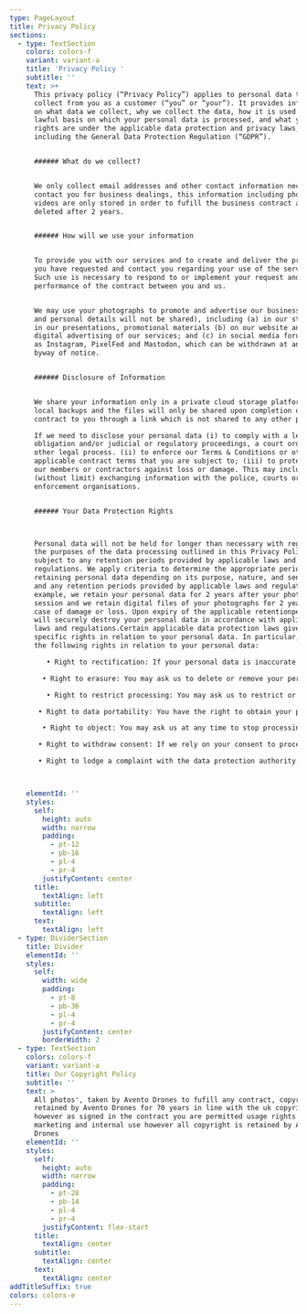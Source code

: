 ```yaml
---
type: PageLayout
title: Privacy Policy
sections:
  - type: TextSection
    colors: colors-f
    variant: variant-a
    title: 'Privacy Policy '
    subtitle: ''
    text: >+
      This privacy policy (“Privacy Policy”) applies to personal data that we
      collect from you as a customer (“you” or “your”). It provides information
      on what data we collect, why we collect the data, how it is used and the
      lawful basis on which your personal data is processed, and what your
      rights are under the applicable data protection and privacy laws,
      including the General Data Protection Regulation (“GDPR”).


      ###### What do we collect?


      We only collect email addresses and other contact information necessary to
      contact you for business dealings, this information including photos and
      videos are only stored in order to fufill the business contract and is
      deleted after 2 years.


      ###### How will we use your information


      To provide you with our services and to create and deliver the products
      you have requested and contact you regarding your use of the services.
      Such use is necessary to respond to or implement your request and for the
      performance of the contract between you and us.


      We may use your photographs to promote and advertise our business (names
      and personal details will not be shared), including (a) in our studio and
      in our presentations, promotional materials (b) on our website and other
      digital advertising of our services; and (c) in social media forums such
      as Instagram, PixelFed and Mastodon, which can be withdrawn at any time
      byway of notice.


      ###### Disclosure of Information


      We share your information only in a private cloud storage platform with no
      local backups and the files will only be shared upon completion of the
      contract to you through a link which is not shared to any other parties.

      If we need to disclose your personal data (i) to comply with a legal
      obligation and/or judicial or regulatory proceedings, a court order or
      other legal process. (ii) to enforce our Terms & Conditions or other
      applicable contract terms that you are subject to; (iii) to protect us,
      our members or contractors against loss or damage. This may include
      (without limit) exchanging information with the police, courts or law
      enforcement organisations.


      ###### Your Data Protection Rights



      Personal data will not be held for longer than necessary with regard to
      the purposes of the data processing outlined in this Privacy Policy,
      subject to any retention periods provided by applicable laws and
      regulations. We apply criteria to determine the appropriate periods for
      retaining personal data depending on its purpose, nature, and sensitivity
      and any retention periods provided by applicable laws and regulations. For
      example, we retain your personal data for 2 years after your photography
      session and we retain digital files of your photographs for 2 years in
      case of damage or loss. Upon expiry of the applicable retentionperiod we
      will securely destroy your personal data in accordance with applicable
      laws and regulations.Certain applicable data protection laws give you
      specific rights in relation to your personal data. In particular, you have
      the following rights in relation to your personal data:

         • Right to rectification: If your personal data is inaccurate or incomplete, you are entitled to ask that we correct or complete it. If we shared your personal data with others, we will tell them about the correction where possible.  

        • Right to erasure: You may ask us to delete or remove your personal data, such as where our legal basis for the processing is your consent and you withdraw consent. We may continue processing personal data where this is necessary for a legitimate interest in doing so, as described in this Privacy Policy. 

         • Right to restrict processing: You may ask us to restrict or ‘block’ the processing of your personal data in certain circumstances, such as where you contest the accuracy of the data or object to us processing it. We will tell you before we lift any restriction on processing.   

       • Right to data portability: You have the right to obtain your personal data from us that you consented to give us or that was provided to us as necessary in connection with our contract with you. We will give you your personal data in a structured, commonly used and machine-readable format. You may reuse it elsewhere.  

        • Right to object: You may ask us at any time to stop processing your personal data on grounds relating to your particular situation, and we will do so: If we are relying on a legitimate interest to process your personal data -- unless we demonstrate compelling legitimate grounds for the processing or If we are processing your personal data for direct marketing.   

       • Right to withdraw consent: If we rely on your consent to process your personal data, you have the right to withdraw that consent at any time. This will not affect the lawfulness of processing of your data before we received notice that you wished to withdraw your consent.   

       • Right to lodge a complaint with the data protection authority: If you have a concern about our privacy practices, including the way we handled your personal data, you can report it to the UK data protection authority (the Information Commissioner’s Office or ICO), or, as the case may be, any other competent data protection authority of an EU member state that is authorised to hear those concerns.If you wish to exercise any of these rights please contact us as described in the “Contact us” section. We may also need to ask you for further information to verify your identity before we can respond to any request.



    elementId: ''
    styles:
      self:
        height: auto
        width: narrow
        padding:
          - pt-12
          - pb-16
          - pl-4
          - pr-4
        justifyContent: center
      title:
        textAlign: left
      subtitle:
        textAlign: left
      text:
        textAlign: left
  - type: DividerSection
    title: Divider
    elementId: ''
    styles:
      self:
        width: wide
        padding:
          - pt-8
          - pb-36
          - pl-4
          - pr-4
        justifyContent: center
        borderWidth: 2
  - type: TextSection
    colors: colors-f
    variant: variant-a
    title: Our Copyright Policy
    subtitle: ''
    text: >
      All photos', taken by Avento Drones to fufill any contract, copyrights are
      retained by Avento Drones for 70 years in line with the uk copyright law
      however as signed in the contract you are permitted usage rights for
      marketing and internal use however all copyright is retained by Avento
      Drones
    elementId: ''
    styles:
      self:
        height: auto
        width: narrow
        padding:
          - pt-28
          - pb-14
          - pl-4
          - pr-4
        justifyContent: flex-start
      title:
        textAlign: center
      subtitle:
        textAlign: center
      text:
        textAlign: center
addTitleSuffix: true
colors: colors-e
---
```


